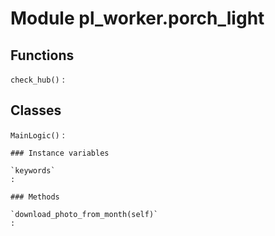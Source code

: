 Module pl_worker.porch_light
============================

Functions
---------

    
`check_hub()`
:   

Classes
-------

`MainLogic()`
:   

    ### Instance variables

    `keywords`
    :

    ### Methods

    `download_photo_from_month(self)`
    :